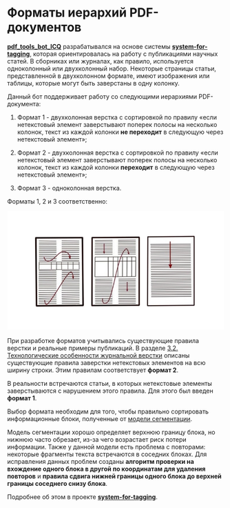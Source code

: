Форматы иерархий PDF-документов
=====================

[**pdf_tools_bot_ICQ**](https://github.com/owls-nlp/pdf_tools_bot_ICQ) разрабатывался на основе системы [**system-for-tagging**](https://github.com/owls-nlp/system-for-tagging), которая ориентировалась на работу с публикациями научных статей. В сборниках или журналах, как правило, используется одноколонный или двухколонный набор. Некоторые страницы статьи, представленной в двухколонном формате, имеют изображения или таблицы, которые могут быть заверстаны в одну колонку.

Данный бот поддерживает работу со следующими иерархиями PDF-документа:

1) Формат 1 - двухколонная верстка с сортировкой по правилу «если нетекстовый элемент заверстывают поперек полосы на несколько колонок, текст из каждой колонки **не переходит** в следующую через нетекстовый элемент»;

2) Формат 2 - двухколонная верстка с сортировкой по правилу «если нетекстовый элемент заверстывают поперек полосы на несколько колонок, текст из каждой колонки **переходит** в следующую через нетекстовый элемент»;

3) Формат 3 - одноколонная верстка.

Форматы 1, 2 и 3 соответственно:

![Форматы 1, 2 и 3 соответственно](https://github.com/owls-nlp/pdf_tools_bot_ICQ/blob/master/info/images/formats.jpg) 

При разработке форматов учитывались существующие правила верстки и реальные примеры публикаций. В разделе [3.2.
Технологические особенности журнальной верстки](http://www.hi-edu.ru/e-books/xbook243/01/part-003.htm#i213) описаны существующие правила заверстки нетекстовых элементов на всю ширину строки. Этим правилам соответствует **формат 2**.

В реальности встречаются статьи, в которых нетекстовые элементы заверстываются с нарушением этого правила. Для этого был введен **формат 1**. 

Выбор формата необходим для того, чтобы правильно сортировать информационные блоки, полученные от [модели сегментации](Blocks_detection.md). 

Модель сегментации хорошо определяет верхнюю границу блока, но нижнюю часто обрезает, из-за чего возрастает риск потери информации. Также у данной модели есть проблема с повторами: некоторые фрагменты текста встречаются в соседних блоках. Для исправления данных проблем созданы **алгоритм проверки на вхождение одного блока в другой по координатам для удаления повторов** и **правила сдвига нижней границы одного блока до верхней границы соседнего снизу блока**. 

Подробнее об этом в проекте [**system-for-tagging**](https://github.com/owls-nlp/system-for-tagging).